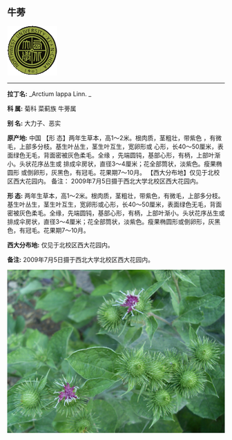 ## 牛蒡

![西北大学校园网络植物志](JPG/nwu.gif)

---

**拉丁名:**  _Arctium lappa Linn. _

**科 属:** 菊科 菜蓟族 牛蒡属

**别 名:** 大力子、恶实

**原产地:** 中国
 【形 态】两年生草本，高1～2米。根肉质，茎粗壮，带紫色
 ，有微毛，上部多分枝。基生叶丛生，茎生叶互生，宽卵形或
 心形，长40～50厘米，表面绿色无毛，背面密被灰色柔毛。全缘
 ，先端圆钝，基部心形，有柄，上部叶渐小。头状花序丛生或
 排成伞房状，直径3～4厘米；花全部筒状，淡紫色。瘦果椭圆形
 或倒卵形，灰黑色，有冠毛。花果期7～10月。
【西大分布地】仅见于北校区西大花园内。
备注：
 2009年7月5日摄于西北大学北校区西大花园内。

**形  态:** 两年生草本，高1～2米。根肉质，茎粗壮，带紫色，有微毛，上部多分枝。基生叶丛生，茎生叶互生，宽卵形或心形，长40～50厘米，表面绿色无毛，背面密被灰色柔毛。全缘，先端圆钝，基部心形，有柄，上部叶渐小。头状花序丛生或排成伞房状，直径3～4厘米；花全部筒状，淡紫色。瘦果椭圆形或倒卵形，灰黑色，有冠毛。花果期7～10月。

**西大分布地:** 仅见于北校区西大花园内。

**备注:** 2009年7月5日摄于西北大学北校区西大花园内。

![牛蒡](JPG/牛蒡.JPG) 

